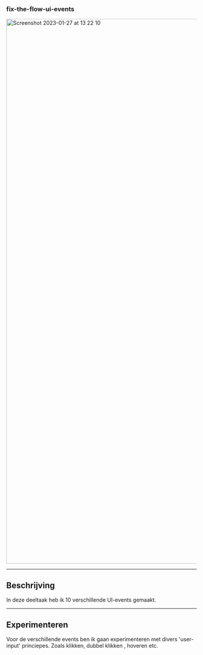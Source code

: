 ### fix-the-flow-ui-events

<img width="1440" alt="Screenshot 2023-01-27 at 13 22 10" src="https://user-images.githubusercontent.com/112861116/215085990-4c7fb482-c503-4b5c-9321-24693fdde17c.png">


*** 

## Beschrijving

In deze deeltaak heb ik 10 verschillende UI-events gemaakt. 

***

## Experimenteren 

Voor de verschillende events ben ik gaan experimenteren met divers 'user-input' princiepes. 
Zoals klikken, dubbel klikken , hoveren etc.
